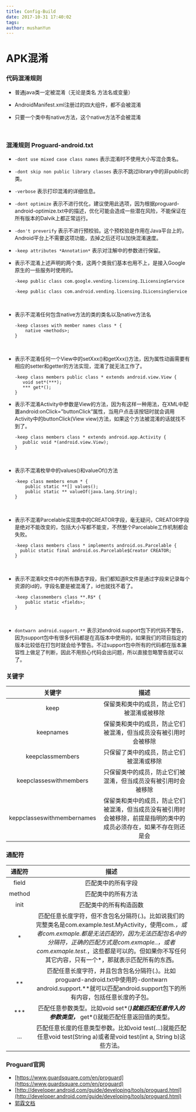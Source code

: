 ```yaml
---
title: Config-Build
date: 2017-10-31 17:40:02
tags:
author: mushanYun
---
```


# APK混淆

<!--more-->

### 代码混淆规则

* 普通java类一定被混淆（无论是类名 方法名或变量）

* AndroidManifest.xml注册过的四大组件，都不会被混淆

* 只要一个类中有native方法，这个native方法不会被混淆

  ​

### 混淆规则 Proguard-android.txt

* `-dont use mixed case class names` 表示混淆时不使用大小写混合类名。 

* `-dont skip non public library classes` 表示不跳过library中的非public的类。 

* `-verbose` 表示打印混淆的详细信息。 

* `-dont optimize` 表示不进行优化，建议使用此选项，因为根据proguard-android-optimize.txt中的描述，优化可能会造成一些潜在风险，不能保证在所有版本的Dalvik上都正常运行。 

* `-don't preverify` 表示不进行预校验。这个预校验是作用在Java平台上的，Android平台上不需要这项功能，去掉之后还可以加快混淆速度。

* `-keep attributes *Annotation*` 表示对注解中的参数进行保留。

* 表示不混淆上述声明的两个类，这两个类我们基本也用不上，是接入Google原生的一些服务时使用的。

  ```
  -keep public class com.google.vending.licensing.ILicensingService

  -keep public class com.android.vending.licensing.ILicensingService
  ```

  ​

* 表示不混淆任何包含native方法的类的类名以及native方法名

  ```
  -keep classes with member names class * {
      native <methods>;
  }
  ```

  ​

* 表示不混淆任何一个View中的setXxx()和getXxx()方法，因为属性动画需要有相应的setter和getter的方法实现，混淆了就无法工作了。

  ```
  -keep class members public class * extends android.view.View {
     void set*(***);
     *** get*();
  }
  ```

* 表示不混淆Activity中参数是View的方法，因为有这样一种用法，在XML中配置android:onClick=”buttonClick”属性，当用户点击该按钮时就会调用Activity中的buttonClick(View view)方法，如果这个方法被混淆的话就找不到了。

  ```
  -keep class members class * extends android.app.Activity {
     public void *(android.view.View);
  }
  ```

  ​

* 表示不混淆枚举中的values()和valueOf()方法 

  ```
  -keep class members enum * {
      public static **[] values();
      public static ** valueOf(java.lang.String);
  }
  ```

  ​

* 表示不混淆Parcelable实现类中的CREATOR字段，毫无疑问，CREATOR字段是绝对不能改变的，包括大小写都不能变，不然整个Parcelable工作机制都会失败。

  ```
  -keep class members class * implements android.os.Parcelable {
    public static final android.os.Parcelable$Creator CREATOR;
  }
  ```

  ​

* 表示不混淆R文件中的所有静态字段，我们都知道R文件是通过字段来记录每个资源的id的，字段名要是被混淆了，id也就找不着了。 

  ```
  -keep classmembers class **.R$* {
      public static <fields>;
  }
  ```

  ​

* `dontwarn android.support.**` 表示对android.support包下的代码不警告，因为support包中有很多代码都是在高版本中使用的，如果我们的项目指定的版本比较低在打包时就会给予警告。不过support包中所有的代码都在版本兼容性上做足了判断，因此不用担心代码会出问题，所以直接忽略警告就可以了。 

### 关键字

|            关键字             |                    描述                    |
| :------------------------: | :--------------------------------------: |
|            keep            |          保留类和类中的成员，防止它们被混淆或被移除           |
|         keepnames          |     保留类和类中的成员，防止它们被混淆，但当成员没有被引用时会被移除     |
|      keepclassmembers      |           只保留了类中的成员，防止它们被混淆或移除           |
|   keepclasseswithmembers   |     只保留类中的成员，防止它们被混淆，但当成员没有被引用时会被移除      |
| keppclasseswithmembernames | 保留类和类中的成员，防止它们被混淆，但当成员没有被引用时会被移除，前提是指明的类中的成员必须存在，如果不存在则还是会 |



### 通配符

|  通配符   |                    描述                    |
| :----: | :--------------------------------------: |
| field  |                匹配类中的所有字段                 |
| method |                匹配类中的所有方法                 |
|  init  |               匹配类中的所有构造函数                |
|   *    | 匹配任意长度字符，但不含包名分隔符(.)。比如说我们的完整类名是com.example.test.MyActivity，使用com.*，或者com.exmaple.*都是无法匹配的，因为*无法匹配包名中的分隔符，正确的匹配方式是com.exmaple.*.*，或者com.exmaple.test.*，这些都是可以的。但如果你不写任何其它内容，只有一个*，那就表示匹配所有的东西。 |
|   **   | 匹配任意长度字符，并且包含包名分隔符(.)。比如proguard-android.txt中使用的-dontwarn android.support.**就可以匹配android.support包下的所有内容，包括任意长度的子包。 |
|  ***   | 匹配任意参数类型。比如void set*(***)就能匹配任意传入的参数类型，*** get*()就能匹配任意返回值的类型。 |
|  ...   | 匹配任意长度的任意类型参数。比如void test(…)就能匹配任意void test(String a)或者是void test(int a, String b)这些方法。 |

### Proguard官网

* [https://www.guardsquare.com/en/proguard](https://www.guardsquare.com/en/proguard)
* [http://developer.android.com/guide/developing/tools/proguard.html](http://developer.android.com/guide/developing/tools/proguard.html)
* [郭霖文档](http://blog.csdn.net/guolin_blog/article/details/50451259)

